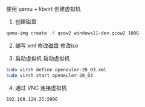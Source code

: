 使用 qemu + libvirt 创建虚拟机
1. 创建磁盘
```bash
qemu-img create -f qcow2 windows11-dev.qcow2 100G
```

2. 编写 xml
修改磁盘
修改iso

3. 启动虚拟机
启动虚拟机
```sh
sudo virsh define openeuler-20_03.xml
sudo virsh start openeuler-20_03
```

4. 通过 VNC 连接虚拟机
```sh
192.168.124.25:5900
```
